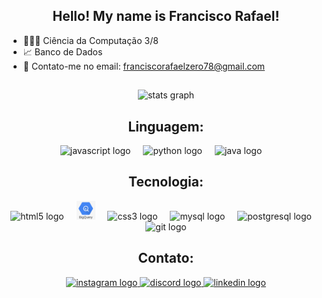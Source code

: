 ## <h2 align="center">Hello! My name is Francisco Rafael! </h2>
 - 👨🏽‍🎓 Ciência da Computação 3/8
 - 📈 Banco de Dados
 - 📧 Contato-me no email: franciscorafaelzero78@gmail.com

##
<div align="center">
  <img src="https://github-readme-stats.vercel.app/api?username=KokinFR&hide_title=false&hide_rank=false&show_icons=true&include_all_commits=true&count_private=true&disable_animations=false&theme=dracula&locale=en&hide_border=false&order=1" height="150" alt="stats graph"  />
</div>

###


<div align="center">
 <h2 align="ligth">Linguagem: </h2> 
    <img src="https://cdn.jsdelivr.net/gh/devicons/devicon/icons/javascript/javascript-original.svg" height="30" alt="javascript logo"  />
    <img width="12" />
    <img src="https://cdn.jsdelivr.net/gh/devicons/devicon/icons/python/python-original-wordmark.svg" height="30" alt="python logo"  />
    <img width="12" />
    <img src="https://cdn.jsdelivr.net/gh/devicons/devicon/icons/java/java-original-wordmark.svg" height="30" alt="java logo"  />
    <img width="12" />
</div>
  
<div align="center">
  <h2 align="center">Tecnologia: </h2>
    <img src="https://cdn.jsdelivr.net/gh/devicons/devicon/icons/html5/html5-plain-wordmark.svg" height="30" alt="html5 logo"  />
    <img width="12" />
    <img src="https://raw.githubusercontent.com/github/explore/2faafc60c6d169dc5e1fb7bd955916d4e650c51d/topics/bigquery/bigquery.png" height="30" alt="bigquery logo"  />
    <img width="12" />
    <img src="https://cdn.jsdelivr.net/gh/devicons/devicon/icons/css3/css3-original.svg" height="30" alt="css3 logo"  />
    <img width="12" />
    <img src="https://cdn.jsdelivr.net/gh/devicons/devicon/icons/mysql/mysql-original.svg" height="30" alt="mysql logo"  />
    <img width="12" />
    <img src="https://cdn.jsdelivr.net/gh/devicons/devicon/icons/postgresql/postgresql-original.svg" height="30" alt="postgresql logo"  />
    <img width="12" />
    <img src="https://cdn.jsdelivr.net/gh/devicons/devicon/icons/git/git-original.svg" height="30" alt="git logo"  />
</div>

<div align="center">
  <h2 align="center">Contato: </h2> 
    <a href="https://www.instagram.com/franc1sco_rafa3l/" target="_blank">
      <img src="https://img.shields.io/static/v1?message=Instagram&logo=instagram&label=&color=E4405F&logoColor=white&labelColor=&style=for-the-badge" height="35" alt="instagram logo"  />
    </a>
    <a href="discord.com/users/864284742006341652" target="_blank">
      <img src="https://img.shields.io/static/v1?message=Discord&logo=discord&label=&color=7289DA&logoColor=white&labelColor=&style=for-the-badge" height="35" alt="discord logo"  />
    </a>
    <a href="https://www.linkedin.com/in/francisco-rafael-2a136326b/" target="_blank">
      <img src="https://img.shields.io/static/v1?message=LinkedIn&logo=linkedin&label=&color=0077B5&logoColor=white&labelColor=&style=for-the-badge" height="35" alt="linkedin logo"  />
    </a>
  
</div>

